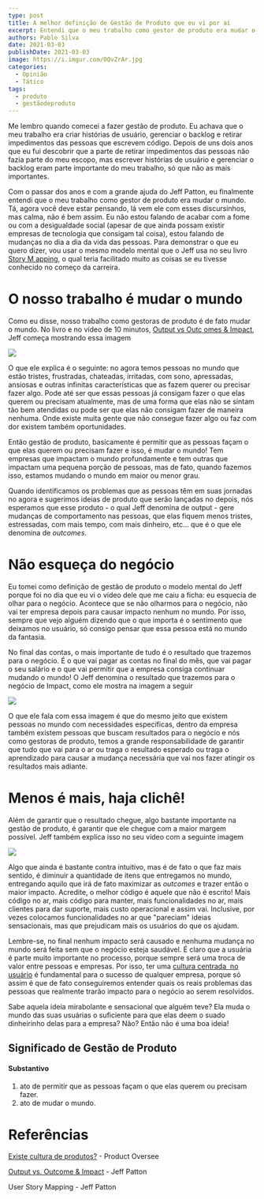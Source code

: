 ```yaml
---
type: post
title: A melhor definição de Gestão de Produto que eu vi por aí
excerpt: Entendi que o meu trabalho como gestor de produto era mudar o mundo
authors: Pablo Silva
date: 2021-03-03
publishDate: 2021-03-03
image: https://i.imgur.com/OQvZrAr.jpg
categories:
  - Opinião
  - Tático
tags:
  - produto
  - gestãodeproduto
---
```

Me lembro quando comecei a fazer gestão de produto. Eu achava que o meu trabalho era criar histórias de usuário, gerenciar o backlog e retirar impedimentos das pessoas que escrevem código. Depois de uns dois anos que eu fui descobrir que a parte de retirar impedimentos das pessoas não fazia parte do meu escopo, mas escrever histórias de usuário e gerenciar o backlog eram parte importante do meu trabalho, só que não as mais importantes.

Com o passar dos anos e com a grande ajuda do Jeff Patton, eu finalmente entendi que o meu trabalho como gestor de produto era mudar o mundo. Tá, agora você deve estar pensando, lá vem ele com esses discursinhos, mas calma, não é bem assim. Eu não estou falando de acabar com a fome ou com a desigualdade social (apesar de que ainda possam existir empresas de tecnologia que consigam tal coisa), estou falando de mudanças no dia a dia da vida das pessoas. Para demonstrar o que eu quero dizer, vou usar o mesmo modelo mental que o Jeff usa no seu livro [Story M apping](https://www.amazon.com.br/User-Story-Mapping-Discover-Product-ebook/dp/B00NF07FHS/ref=sr_1_1?__mk_pt_BR=%C3%85M%C3%85%C5%BD%C3%95%C3%91&crid=30PGPCTDD6DAE&dchild=1&keywords=story+mapping&qid=1609889877&sprefix=story+ma%2Caps%2C320&sr=8-1), o qual teria facilitado muito as coisas se eu tivesse conhecido no começo da carreira.

# O nosso trabalho é mudar o mundo

Como eu disse, nosso trabalho como gestoras de produto é de fato mudar o mundo. No livro e no vídeo de 10 minutos, [Output vs Outc omes & Impact](https://vimeo.com/206617354/a4f8a1f8e8), Jeff começa mostrando essa imagem

![](https://lh5.googleusercontent.com/5yvGv3DodufIE_RJmQkv0bG9WYOXupH15nImejP4IWOmGO2wPKtLerLJpUINIVzu4Ev6aK3UWX4z81PG6II7TVJX4IluQGCpkrmEmV3_MklmzmWpAART4lDU0OLVbN4ywbYIRS4x)

O que ele explica é o seguinte: no agora temos pessoas no mundo que estão tristes, frustradas, chateadas, irritadas, com sono, apressadas, ansiosas e outras infinitas características que as fazem querer ou precisar fazer algo. Pode até ser que essas pessoas já consigam fazer o que elas querem ou precisam atualmente, mas de uma forma que elas não se sintam tão bem atendidas ou pode ser que elas não consigam fazer de maneira nenhuma. Onde existe muita gente que não consegue fazer algo ou faz com dor existem também oportunidades.

Então gestão de produto, basicamente é permitir que as pessoas façam o que elas querem ou precisam fazer e isso, é mudar o mundo! Tem empresas que impactam o mundo profundamente e tem outras que impactam uma pequena porção de pessoas, mas de fato, quando fazemos isso, estamos mudando o mundo em maior ou menor grau.

Quando identificamos os problemas que as pessoas têm em suas jornadas no agora e sugerimos ideias de produto que serão lançadas no depois, nós esperamos que esse produto - o qual Jeff denomina de output - gere mudanças de comportamento nas pessoas, que elas fiquem menos tristes, estressadas, com mais tempo, com mais dinheiro, etc… que é o que ele denomina de *outcomes*.

# Não esqueça do negócio

Eu tomei como definição de gestão de produto o modelo mental do Jeff porque foi no dia que eu vi o vídeo dele que me caiu a ficha: eu esquecia de olhar para o negócio. Acontece que se não olharmos para o negócio, não vai ter empresa depois para causar impacto nenhum no mundo. Por isso, sempre que vejo alguém dizendo que o que importa é o sentimento que deixamos no usuário, só consigo pensar que essa pessoa está no mundo da fantasia.

No final das contas, o mais importante de tudo é o resultado que trazemos para o negócio. É o que vai pagar as contas no final do mês, que vai pagar o seu salário e o que vai permitir que a empresa consiga continuar mudando o mundo! O Jeff denomina o resultado que trazemos para o negócio de Impact, como ele mostra na imagem a seguir

![](https://lh4.googleusercontent.com/H50A_vm12-MYrXq0zLeRMSug2qdEqV0N03TRwCpjFrW399iBvK0_NgUTDaXLQTTee1z-uWBjhBqDokQEpXuC91MqYChn4bHRZlcfK6ZpAz4PGToMJxBbK-DcKFdTdgQLis2yr-wO)

O que ele fala com essa imagem é que do mesmo jeito que existem pessoas no mundo com necessidades específicas, dentro da empresa também existem pessoas que buscam resultados para o negócio e nós como gestoras de produto, temos a grande responsabilidade de garantir que tudo que vai para o ar ou traga o resultado esperado ou traga o aprendizado para causar a mudança necessária que vai nos fazer atingir os resultados mais adiante.

# Menos é mais, haja clichê!

Além de garantir que o resultado chegue, algo bastante importante na gestão de produto, é garantir que ele chegue com a maior margem possível. Jeff também explica isso no seu vídeo com a seguinte imagem

![](https://lh3.googleusercontent.com/SmXGaxCOYN1U2e7fMVzL1lWwUsNTFNXyeXkb_tWo0VmBSJQJ-BPb2I3i8l18XmHI2wX0LiONYulLCPwUHt17Nia0gxCLKg830LhA5H5KLua8oRObWiDwx-CoZTXfEnRC6AMQ1EKx)

Algo que ainda é bastante contra intuitivo, mas é de fato o que faz mais sentido, é diminuir a quantidade de itens que entregamos no mundo, entregando aquilo que irá de fato maximizar as *outcomes* e trazer então o maior impacto. Acredite, o melhor código é aquele que não é escrito! Mais código no ar, mais código para manter, mais funcionalidades no ar, mais clientes para dar suporte, mais custo operacional e assim vai. Inclusive, por vezes colocamos funcionalidades no ar que "pareciam" ideias sensacionais, mas que prejudicam mais os usuários do que os ajudam.

Lembre-se, no final nenhum impacto será causado e nenhuma mudança no mundo será feita sem que o negócio esteja saudável. É claro que a usuária é parte muito importante no processo, porque sempre será uma troca de valor entre pessoas e empresas. Por isso, ter uma [cultura centrada  no usuário](https://productoversee.com/existe-cultura-de-produtos/) é fundamental para o sucesso de qualquer empresa, porque só assim é que de fato conseguiremos entender quais os reais problemas das pessoas que realmente trarão impacto para o negócio ao serem resolvidos.

Sabe aquela ideia mirabolante e sensacional que alguém teve? Ela muda o mundo das suas usuárias o suficiente para que elas deem o suado dinheirinho delas para a empresa? Não? Então não é uma boa ideia!



## Significado de Gestão de Produto

#### Substantivo

1. ato de permitir que as pessoas façam o que elas querem ou precisam fazer.
2. ato de mudar o mundo.



# Referências

[Existe cultura de produtos?](https://productoversee.com/existe-cultura-de-produtos) - Product Oversee

[Output vs. Outcome & Impact](https://vimeo.com/206617354/a4f8a1f8e8) - Jeff Patton

User Story Mapping - Jeff Patton